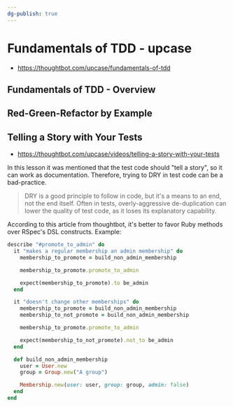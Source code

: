 ```yaml
---
dg-publish: true
---
```

# Fundamentals of TDD - upcase

- <https://thoughtbot.com/upcase/fundamentals-of-tdd>

## Fundamentals of TDD - Overview


## Red-Green-Refactor by Example


## Telling a Story with Your Tests

- <https://thoughtbot.com/upcase/videos/telling-a-story-with-your-tests>

In this lesson it was mentioned that the test code should "tell a story", so it can work as documentation. Therefore, trying to DRY in test code can be a bad-practice.

> DRY is a good principle to follow in code, but it's a means to an end, not the end itself. Often in tests, overly-aggressive de-duplication can lower the quality of test code, as it loses its explanatory capability.

According to this article from thoughtbot, it's better to favor Ruby methods over RSpec's DSL constructs. Example:

```ruby
describe "#promote_to_admin" do
  it "makes a regular membership an admin membership" do
    membership_to_promote = build_non_admin_membership

    membership_to_promote.promote_to_admin

    expect(membership_to_promote).to be_admin
  end

  it "doesn't change other memberships" do
    membership_to_promote = build_non_admin_membership
    membership_to_not_promote = build_non_admin_membership

    membership_to_promote.promote_to_admin

    expect(membership_to_not_promote).not_to be_admin
  end

  def build_non_admin_membership
    user = User.new
    group = Group.new("A group")

    Membership.new(user: user, group: group, admin: false)
  end
end
```

